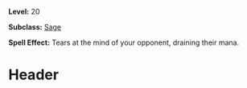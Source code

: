 <!-- TITLE: Spell: Mana Sieve -->
<!-- SUBTITLE:  -->

**Level:** 20

**Subclass:** [Sage](sage)

**Spell Effect:** Tears at the mind of your opponent, draining their mana.

# Header